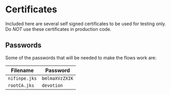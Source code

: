 # Certificates

Included here are several self signed certificates to be used for testing only.
Do *NOT* use these certificates in production code.

## Passwords

Some of the passwords that will be needed to make the flows work are:

| Filename      | Password       |
|---------------|----------------|
| `nifinpe.jks` | `bmlmaXVzZXIK` |
| `rootCA.jks`  | `devotion`     |
